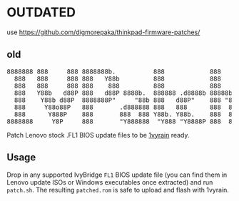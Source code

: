 # OUTDATED
use https://github.com/digmorepaka/thinkpad-firmware-patches/





## old

<pre>
8888888 888     888 8888888b.          888            888                       
  888   888     888 888   Y88b         888            888                       
  888   888     888 888    888         888            888                       
  888   Y88b   d88P 888   d88P 8888b.  888888 .d8888b 88888b.   .d88b.  888d888 
  888    Y88b d88P  8888888P"     "88b 888   d88P"    888 "88b d8P  Y8b 888P"   
  888     Y88o88P   888       .d888888 888   888      888  888 88888888 888     
  888      Y888P    888       888  888 Y88b. Y88b.    888  888 Y8b.     888     
8888888     Y8P     888       "Y888888  "Y888 "Y8888P 888  888  "Y8888  888     
</pre>

Patch Lenovo stock .FL1 BIOS update files to be [1vyrain](https://github.com/n4ru/1vyrain) ready.

## Usage

Drop in any supported IvyBridge `FL1` BIOS update file (you can find them in Lenovo update ISOs or Windows executables once extracted) and run `patch.sh`. The resulting `patched.rom` is safe to upload and flash with 1vyrain.
